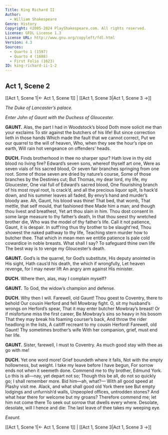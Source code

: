 ```yaml
---
Title: King Richard II
Author: 
  - William Shakespeare
Genre: History
Copyright: ©2005-2024 PlayShakespeare.com. All rights reserved.
License: GFDL License 1.3
License URL: http://www.gnu.org/copyleft/fdl.html
Version: 4.3
Sources:
  - Quarto 1 (1597)
  - Quarto 4 (1608)
  - First Folio (1623)
ID: king-richard-ii-1-2
---
```


## Act 1, Scene 2
[[Act 1, Scene 1|← Act 1, Scene 1]] | [[Act 1, Scene 3|Act 1, Scene 3 →]]

*The Duke of Lancaster’s palace.*

*Enter John of Gaunt with the Duchess of Gloucester.*

**GAUNT.**
Alas, the part I had in Woodstock’s blood
Doth more solicit me than your exclaims
To stir against the butchers of his life!
But since correction lieth in those hands
Which made the fault that we cannot correct,
Put we our quarrel to the will of heaven,
Who, when they see the hour’s ripe on earth,
Will rain hot vengeance on offenders’ heads.

**DUCH.**
Finds brotherhood in thee no sharper spur?
Hath love in thy old blood no living fire?
Edward’s seven sons, whereof thyself art one,
Were as seven vials of his sacred blood,
Or seven fair branches springing from one root.
Some of those seven are dried by nature’s course,
Some of those branches by the Destinies cut;
But Thomas, my dear lord, my life, my Gloucester,
One vial full of Edward’s sacred blood,
One flourishing branch of his most royal root,
Is crack’d, and all the precious liquor spilt,
Is hack’d down, and his summer leaves all faded,
By envy’s hand and murder’s bloody axe.
Ah, Gaunt, his blood was thine! That bed, that womb,
That mettle, that self mould, that fashioned thee
Made him a man; and though thou livest and breathest,
Yet art thou slain in him. Thou dost consent
In some large measure to thy father’s death,
In that thou seest thy wretched brother die,
Who was the model of thy father’s life.
Call it not patience, Gaunt, it is despair.
In suff’ring thus thy brother to be slaught’red,
Thou showest the naked pathway to thy life,
Teaching stern murder how to butcher thee.
That which in mean men we entitle patience
Is pale cold cowardice in noble breasts.
What shall I say? To safeguard thine own life
The best way is to venge my Gloucester’s death.

**GAUNT.**
God’s is the quarrel, for God’s substitute,
His deputy anointed in His sight,
Hath caus’d his death, the which if wrongfully,
Let heaven revenge, for I may never lift
An angry arm against His minister.

**DUCH.**
Where then, alas, may I complain myself?

**GAUNT.**
To God, the widow’s champion and defense.

**DUCH.**
Why then I will. Farewell, old Gaunt!
Thou goest to Coventry, there to behold
Our cousin Herford and fell Mowbray fight.
O, sit my husband’s wrongs on Herford’s spear,
That it may enter butcher Mowbray’s breast!
Or if misfortune miss the first career,
Be Mowbray’s sins so heavy in his bosom
That they may break his foaming courser’s back,
And throw the rider headlong in the lists,
A caitiff recreant to my cousin Herford!
Farewell, old Gaunt! Thy sometimes brother’s wife
With her companion, grief, must end her life.

**GAUNT.**
Sister, farewell, I must to Coventry.
As much good stay with thee as go with me!

**DUCH.**
Yet one word more! Grief boundeth where it falls,
Not with the empty hollowness, but weight.
I take my leave before I have begun,
For sorrow ends not when it seemeth done.
Commend me to thy brother, Edmund York.
Lo this is all—nay, yet depart not so;
Though this be all, do not so quickly go;
I shall remember more. Bid him—ah, what?⁠—
With all good speed at Plashy visit me.
Alack, and what shall good old York there see
But empty lodgings and unfurnish’d walls,
Unpeopled offices, untrodden stones?
And what hear there for welcome but my groans?
Therefore commend me; let him not come there
To seek out sorrow that dwells every where.
Desolate, desolate, will I hence and die:
The last leave of thee takes my weeping eye.

*Exeunt.*

[[Act 1, Scene 1|← Act 1, Scene 1]] | [[Act 1, Scene 3|Act 1, Scene 3 →]]